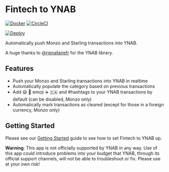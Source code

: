 # Fintech to YNAB

[![Docker](https://img.shields.io/docker/build/scottrobertson/fintech-to-ynab.svg)](https://hub.docker.com/r/scottrobertson/fintech-to-ynab/)
[![CircleCI](https://img.shields.io/circleci/project/github/scottrobertson/fintech-to-ynab.svg)]()

[![Deploy](https://www.herokucdn.com/deploy/button.svg)](https://heroku.com/deploy?template=https://github.com/scottrobertson/fintech-to-ynab)

Automatically push Monzo and Starling transactions into YNAB.

A huge thanks to [@rienafairefr](https://github.com/rienafairefr/nYNABapi) for the YNAB library.

## Features
  - Push your Monzo and Starling transactions into YNAB in realtime
  - Automatically populate the category based on previous transactions
  - Add 😃 🍏 emoji ✈️ 🇨🇦 and #hashtags to your YNAB transactions by default (can be disabled, Monzo only)
  - Automatically mark transactions as cleared (except for those in a foreign currency, Monzo only)

## Getting Started

Please see our [Getting Started](https://github.com/scottrobertson/fintech-to-ynab/wiki/Getting-Started) guide to see how to set Fintech to YNAB up.

**Warning**: This app is not officially supported by YNAB in any way. Use of this app could introduce problems into your budget that YNAB, through its official support channels, will not be able to troubleshoot or fix. Please use at your own risk!
